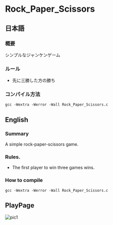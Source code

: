 # Rock_Paper_Scissors
## 日本語
### 概要
シンプルなジャンケンゲーム
### ルール
+ 先に三勝した方の勝ち
### コンパイル方法
	gcc -Wextra -Werror -Wall Rock_Paper_Scissors.c
## English
### Summary
A simple rock-paper-scissors game.
### Rules.
+ The first player to win three games wins.
### How to compile
	gcc -Wextra -Werror -Wall Rock_Paper_Scissors.c

## PlayPage
![pic1](https://i.gyazo.com/632905de84de780dee0a0562128f3f04.png)